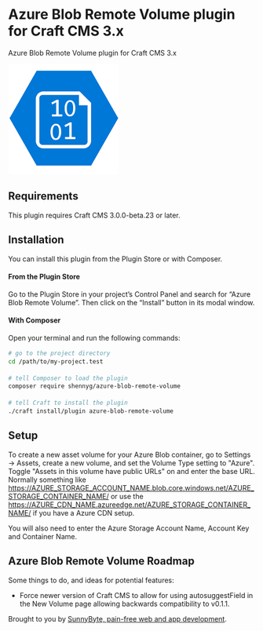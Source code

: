 # Azure Blob Remote Volume plugin for Craft CMS 3.x

Azure Blob Remote Volume plugin for Craft CMS 3.x

![Microsoft Blob Icon](resources/img/blob-icon.png)

## Requirements

This plugin requires Craft CMS 3.0.0-beta.23 or later.

## Installation

You can install this plugin from the Plugin Store or with Composer.

#### From the Plugin Store

Go to the Plugin Store in your project’s Control Panel and search for “Azure Blob Remote Volume”. Then click on the “Install” button in its modal window.

#### With Composer

Open your terminal and run the following commands:

```bash
# go to the project directory
cd /path/to/my-project.test

# tell Composer to load the plugin
composer require shennyg/azure-blob-remote-volume

# tell Craft to install the plugin
./craft install/plugin azure-blob-remote-volume
```

## Setup

To create a new asset volume for your Azure Blob container, go to Settings → Assets, create a new volume, and set the Volume Type setting to "Azure". Toggle "Assets in this volume have public URLs" on and enter the base URL. Normally something like https://AZURE_STORAGE_ACCOUNT_NAME.blob.core.windows.net/AZURE_STORAGE_CONTAINER_NAME/ or use the https://AZURE_CDN_NAME.azureedge.net/AZURE_STORAGE_CONTAINER_NAME/ if you have a Azure CDN setup.

You will also need to enter the Azure Storage Account Name, Account Key and Container Name.

## Azure Blob Remote Volume Roadmap

Some things to do, and ideas for potential features:

* Force newer version of Craft CMS to allow for using autosuggestField in the New Volume page allowing backwards compatibility to v0.1.1. 

Brought to you by [SunnyByte, pain-free web and app development](https://sunnybyte.com).
